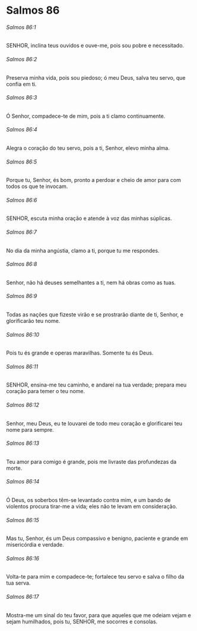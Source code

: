 # Salmos 86

###### Salmos 86:1

SENHOR, inclina teus ouvidos e ouve-me, pois sou pobre e necessitado.

###### Salmos 86:2

Preserva minha vida, pois sou piedoso; ó meu Deus, salva teu servo, que confia em ti.

###### Salmos 86:3

Ó Senhor, compadece-te de mim, pois a ti clamo continuamente.

###### Salmos 86:4

Alegra o coração do teu servo, pois a ti, Senhor, elevo minha alma.

###### Salmos 86:5

Porque tu, Senhor, és bom, pronto a perdoar e cheio de amor para com todos os que te invocam.

###### Salmos 86:6

SENHOR, escuta minha oração e atende à voz das minhas súplicas.

###### Salmos 86:7

No dia da minha angústia, clamo a ti, porque tu me respondes.

###### Salmos 86:8

Senhor, não há deuses semelhantes a ti, nem há obras como as tuas.

###### Salmos 86:9

Todas as nações que fizeste virão e se prostrarão diante de ti, Senhor, e glorificarão teu nome.

###### Salmos 86:10

Pois tu és grande e operas maravilhas. Somente tu és Deus.

###### Salmos 86:11

SENHOR, ensina-me teu caminho, e andarei na tua verdade; prepara meu coração para temer o teu nome.

###### Salmos 86:12

Senhor, meu Deus, eu te louvarei de todo meu coração e glorificarei teu nome para sempre.

###### Salmos 86:13

Teu amor para comigo é grande, pois me livraste das profundezas da morte.

###### Salmos 86:14

Ó Deus, os soberbos têm-se levantado contra mim, e um bando de violentos procura tirar-me a vida; eles não te levam em consideração.

###### Salmos 86:15

Mas tu, Senhor, és um Deus compassivo e benigno, paciente e grande em misericórdia e verdade.

###### Salmos 86:16

Volta-te para mim e compadece-te; fortalece teu servo e salva o filho da tua serva.

###### Salmos 86:17

Mostra-me um sinal do teu favor, para que aqueles que me odeiam vejam e sejam humilhados, pois tu, SENHOR, me socorres e consolas.

